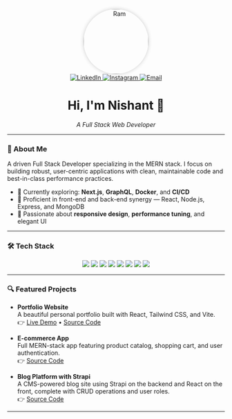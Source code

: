 <div align="center">
  <img src="YOUR_IMAGE.jpg" alt="Ram" width="150" style="border-radius:50%; box-shadow:0 0 10px rgba(0,0,0,0.2);" />
</div>

<div align="center">
  <a href="https://www.linkedin.com/in/octokatherine">
    <img src="https://img.shields.io/badge/LinkedIn-0077B5?style=for-the-badge&logo=linkedin&logoColor=white" alt="LinkedIn" />
  </a>
  <a href="https://www.instagram.com/octokatherine">
    <img src="https://img.shields.io/badge/Instagram-E4405F?style=for-the-badge&logo=instagram&logoColor=white" alt="Instagram" />
  </a>
  <a href="mailto:niteshcse3333@gmail.com">
    <img src="https://img.shields.io/badge/Gmail-D14836?style=for-the-badge&logo=gmail&logoColor=white" alt="Email" />
  </a>
</div>

<h1 align="center">Hi, I'm Nishant 👋</h1>

<div align="center">
  <em>A Full Stack Web Developer</em>
</div>

---

### 🧠 About Me

A driven Full Stack Developer specializing in the MERN stack. I focus on building robust, user-centric applications with clean, maintainable code and best-in-class performance practices.

- 🔭 Currently exploring: **Next.js**, **GraphQL**, **Docker**, and **CI/CD**
- 🌱 Proficient in front-end and back-end synergy — React, Node.js, Express, and MongoDB
- 🎯 Passionate about **responsive design**, **performance tuning**, and elegant UI

---

### 🛠️ Tech Stack

<div align="center">
  <img src="https://img.shields.io/badge/React-61DAFB?style=for-the-badge&logo=react&logoColor=black" />
  <img src="https://img.shields.io/badge/Node.js-339933?style=for-the-badge&logo=nodedotjs&logoColor=white" />
  <img src="https://img.shields.io/badge/Express.js-000000?style=for-the-badge&logo=express&logoColor=white" />
  <img src="https://img.shields.io/badge/MongoDB-47A248?style=for-the-badge&logo=mongodb&logoColor=white" />
  <img src="https://img.shields.io/badge/Vite-646CFF?style=for-the-badge&logo=vite&logoColor=white" />
  <img src="https://img.shields.io/badge/Tailwind_CSS-06B6D4?style=for-the-badge&logo=tailwind-css&logoColor=white" />
  <img src="https://img.shields.io/badge/Bootstrap-563D7C?style=for-the-badge&logo=bootstrap&logoColor=white" />
  <img src="https://img.shields.io/badge/Redux-593D88?style=for-the-badge&logo=redux&logoColor=white" />
</div>

---

### 🔍 Featured Projects

- **Portfolio Website**  
  A beautiful personal portfolio built with React, Tailwind CSS, and Vite.  
  👉 [Live Demo](#) • [Source Code](#)

- **E-commerce App**  
  Full MERN-stack app featuring product catalog, shopping cart, and user authentication.  
  👉 [Source Code](#)

- **Blog Platform with Strapi**  
  A CMS-powered blog site using Strapi on the backend and React on the front, complete with CRUD operations and user roles.  
  👉 [Source Code](#)

---


